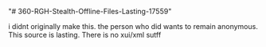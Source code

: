 "# 360-RGH-Stealth-Offline-Files-Lasting-17559" 

i didnt originally make this. the person who did wants to remain anonymous. 
This source is lasting. There is no xui/xml sutff
